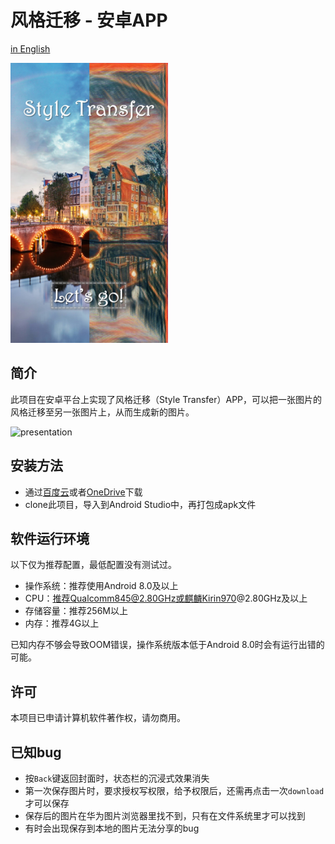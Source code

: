 # 风格迁移 - 安卓APP

[in English](./README.md)

<img src="README/cover.jpg" width=50%>

## 简介

此项目在安卓平台上实现了风格迁移（Style Transfer）APP，可以把一张图片的风格迁移至另一张图片上，从而生成新的图片。

![presentation](README/presentation.png)

## 安装方法

- 通过[百度云](https://pan.baidu.com/s/1015CjFUm7IxDgTaCmqRLFg)或者[OneDrive](https://mailustceducn-my.sharepoint.com/:u:/g/personal/keyanjie_mail_ustc_edu_cn/EffSlFEd0pBIr4K0CF_-7icBIRuTL4RAIhRRhUgmroarAQ?e=pZn3vu)下载
- clone此项目，导入到Android Studio中，再打包成apk文件

## 软件运行环境

以下仅为推荐配置，最低配置没有测试过。

- 操作系统：推荐使用Android 8.0及以上
- CPU：推荐Qualcomm845@2.80GHz或麒麟Kirin970@2.80GHz及以上
- 存储容量：推荐256M以上
- 内存：推荐4G以上

已知内存不够会导致OOM错误，操作系统版本低于Android 8.0时会有运行出错的可能。

## 许可

本项目已申请计算机软件著作权，请勿商用。

## 已知bug

- 按`Back`键返回封面时，状态栏的沉浸式效果消失
- 第一次保存图片时，要求授权写权限，给予权限后，还需再点击一次`download`才可以保存
- 保存后的图片在华为图片浏览器里找不到，只有在文件系统里才可以找到
- 有时会出现保存到本地的图片无法分享的bug